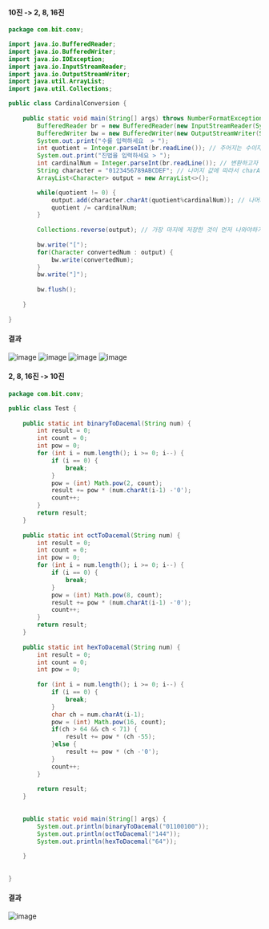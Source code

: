 #### 10진 -> 2, 8, 16진 
``` java  
package com.bit.conv;

import java.io.BufferedReader;
import java.io.BufferedWriter;
import java.io.IOException;
import java.io.InputStreamReader;
import java.io.OutputStreamWriter;
import java.util.ArrayList;
import java.util.Collections;

public class CardinalConversion {
    
    public static void main(String[] args) throws NumberFormatException, IOException {
        BufferedReader br = new BufferedReader(new InputStreamReader(System.in));
        BufferedWriter bw = new BufferedWriter(new OutputStreamWriter(System.out));
        System.out.print("수를 입력하세요  > ");
        int quotient = Integer.parseInt(br.readLine()); // 주어지는 수이자 나중에는 몫
        System.out.print("진법을 입력하세요 > ");
        int cardinalNum = Integer.parseInt(br.readLine()); // 변환하고자 하는 진법
        String character = "0123456789ABCDEF"; // 나머지 값에 따라서 charAt으로 값을 뽑아서 ArrayList로 저장하기 위한 것
        ArrayList<Character> output = new ArrayList<>();

        while(quotient != 0) {
            output.add(character.charAt(quotient%cardinalNum)); // 나머지를 저장하고 String character에서 나머지 숫자에 맞응 위치에 값을 하나씩 꺼내서 ArrayList에 저장
            quotient /= cardinalNum;
        }
        
        Collections.reverse(output); // 가장 마지에 저장한 것이 먼저 나와야하기 때문에 거꾸로 출력
        
        bw.write("[");
        for(Character convertedNum : output) {
            bw.write(convertedNum);
        }
        bw.write("]");
        
        bw.flush();
        
    }
 
}
```  
#### 결과  
![image](https://user-images.githubusercontent.com/67041069/87869901-85a00180-c9de-11ea-83c7-d63a6ae8522a.png)  ![image](https://user-images.githubusercontent.com/67041069/87869905-8cc70f80-c9de-11ea-9aa0-8a84f3b450f5.png)  ![image](https://user-images.githubusercontent.com/67041069/87870033-58a01e80-c9df-11ea-956b-cc317e49d175.png)  ![image](https://user-images.githubusercontent.com/67041069/87870020-40c89a80-c9df-11ea-9f61-96e84cd0c367.png)

#### 2, 8, 16진 -> 10진 
``` java  
package com.bit.conv;

public class Test {
	
	public static int binaryToDacemal(String num) {
		int result = 0;
		int count = 0;
		int pow = 0;
		for (int i = num.length(); i >= 0; i--) {
			if (i == 0) {
				break;
			}
			pow = (int) Math.pow(2, count);
			result += pow * (num.charAt(i-1) -'0');
			count++;
		}
		return result;
	}
	
	public static int octToDacemal(String num) {
		int result = 0;
		int count = 0;
		int pow = 0;
		for (int i = num.length(); i >= 0; i--) {
			if (i == 0) {
				break;
			}
			pow = (int) Math.pow(8, count);
			result += pow * (num.charAt(i-1) -'0');
			count++;
		}
		return result;
	}
	
	public static int hexToDacemal(String num) {
		int result = 0;
		int count = 0;
		int pow = 0;
		
		for (int i = num.length(); i >= 0; i--) {
			if (i == 0) {
				break;
			}
			char ch = num.charAt(i-1);
			pow = (int) Math.pow(16, count);
			if(ch > 64 && ch < 71) {
				result += pow * (ch -55);
			}else {
				result += pow * (ch -'0');
			}
			count++;
		}
		
		return result;
	}
	
	
	public static void main(String[] args) {
		System.out.println(binaryToDacemal("01100100"));
		System.out.println(octToDacemal("144"));
		System.out.println(hexToDacemal("64"));
		
	}
	
	
}
```  
#### 결과  
![image](https://user-images.githubusercontent.com/67041069/87942178-296cd880-cad7-11ea-94c7-a4d3433f3216.png)  
